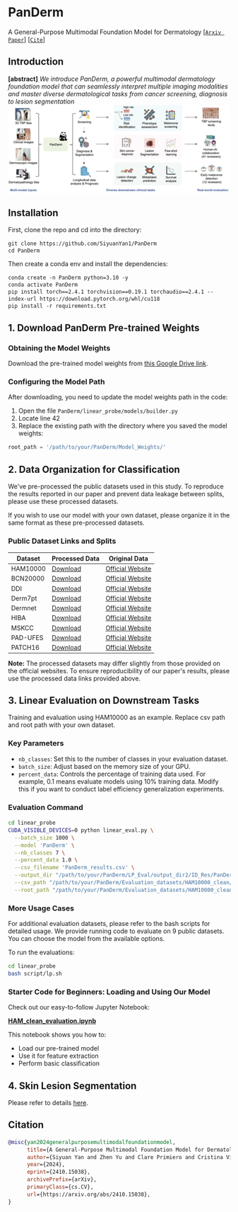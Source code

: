 # PanDerm
A General-Purpose Multimodal Foundation Model for Dermatology
[[`Arxiv Paper`](https://arxiv.org/pdf/2410.15038)]
[[`Cite`](#citation)]
## Introduction
**[abstract]** *We introduce PanDerm, a powerful multimodal dermatology foundation model that can seamlessly interpret multiple imaging modalities and master diverse dermatological tasks from cancer screening, diagnosis to lesion segmentation*
![alt text](overview.png)

## Installation
First, clone the repo and cd into the directory:
```shell
git clone https://github.com/SiyuanYan1/PanDerm
cd PanDerm
```
Then create a conda env and install the dependencies:
```shell
conda create -n PanDerm python=3.10 -y
conda activate PanDerm
pip install torch==2.4.1 torchvision==0.19.1 torchaudio==2.4.1 --index-url https://download.pytorch.org/whl/cu118
pip install -r requirements.txt
```

## 1. Download PanDerm Pre-trained Weights

### Obtaining the Model Weights
Download the pre-trained model weights from [this Google Drive link](https://drive.google.com/file/d/1XHKRk2p-dS1PFQE-xRbOM3yx47i3bXmi/view?usp=sharing).

### Configuring the Model Path
After downloading, you need to update the model weights path in the code:

1. Open the file `PanDerm/linear_probe/models/builder.py`
2. Locate line 42
3. Replace the existing path with the directory where you saved the model weights:

```python
root_path = '/path/to/your/PanDerm/Model_Weights/'
```
## 2. Data Organization for Classification

We've pre-processed the public datasets used in this study. To reproduce the results reported in our paper and prevent data leakage between splits, please use these processed datasets.

If you wish to use our model with your own dataset, please organize it in the same format as these pre-processed datasets.

### Public Dataset Links and Splits

| Dataset | Processed Data | Original Data |
|---------|----------------|---------------|
| HAM10000 | [Download](https://drive.google.com/file/d/1D9Q4B50Z5tyj5fd5EE9QWmFrg66vGvfA/view?usp=sharing) | [Official Website](https://challenge.isic-archive.com/data/#2018) |
| BCN20000 | [Download](https://drive.google.com/file/d/1jn1h1jWjd4go7BQ5fFWMRBMtq7poSlfi/view?usp=sharing) | [Official Website](https://figshare.com/articles/journal_contribution/BCN20000_Dermoscopic_Lesions_in_the_Wild/24140028/1) |
| DDI | [Download](https://drive.google.com/file/d/1F5RVqBUIxYcub1OkBm6yHTyV2TkHc65B/view?usp=sharing) | [Official Website](https://ddi-dataset.github.io/index.html) |
| Derm7pt | [Download](https://drive.google.com/file/d/1OYAmqG93eWLdf7dIkulY_fr0ZScvRLRg/view?usp=sharing) | [Official Website](https://derm.cs.sfu.ca/Welcome.html) |
| Dermnet | [Download](https://drive.google.com/file/d/1WrvReon2gA3sF9rqQGqivglG7HLFJ8he/view?usp=sharing) | [Official Website](https://www.kaggle.com/datasets/shubhamgoel27/dermnet) |
| HIBA | [Download](https://drive.google.com/file/d/1Sg0gFhfBaNNoeunF7C0HZgDbp5EDV436/view?usp=sharing) | [Official Website](https://www.isic-archive.com) |
| MSKCC | [Download](https://drive.google.com/file/d/17ma4tREXHAq1ZcBT7lZBhwO-3UHSbDW2/view?usp=sharing) | [Official Website](https://www.isic-archive.com) |
| PAD-UFES | [Download](https://drive.google.com/file/d/1NLv0EH3QENuRxW-_-BSf4KMP9cPjBk9o/view?usp=sharing) | [Official Website](https://www.kaggle.com/datasets/mahdavi1202/skin-cancer) |
| PATCH16 | [Download](https://drive.google.com/file/d/1wDMIfYrQatkeADoneHgjXQrawVMK-TFL/view?usp=sharing) | [Official Website](https://heidata.uni-heidelberg.de/dataset.xhtml?persistentId=doi:10.11588/data/7QCR8S) |

**Note:** The processed datasets may differ slightly from those provided on the official websites. To ensure reproducibility of our paper's results, please use the processed data links provided above.

## 3. Linear Evaluation on Downstream Tasks

Training and evaluation using HAM10000 as an example. Replace csv path and root path with your own dataset.

### Key Parameters

- `nb_classes`: Set this to the number of classes in your evaluation dataset.
- `batch_size`: Adjust based on the memory size of your GPU.
- `percent_data`: Controls the percentage of training data used. For example, 0.1 means evaluate models using 10% training data. Modify this if you want to conduct label efficiency generalization experiments.

### Evaluation Command

```bash
cd linear_probe
CUDA_VISIBLE_DEVICES=0 python linear_eval.py \
  --batch_size 1000 \
  --model 'PanDerm' \
  --nb_classes 7 \
  --percent_data 1.0 \
  --csv_filename 'PanDerm_results.csv' \
  --output_dir "/path/to/your/PanDerm/LP_Eval/output_dir2/ID_Res/PanDerm_res/" \
  --csv_path "/path/to/your/PanDerm/Evaluation_datasets/HAM10000_clean/ISIC2018_splits/HAM_clean.csv" \
  --root_path "/path/to/your/PanDerm/Evaluation_datasets/HAM10000_clean/ISIC2018/"
```
### More Usage Cases

For additional evaluation datasets, please refer to the bash scripts for detailed usage. We provide running code to evaluate on 9 public datasets. You can choose the model from the available options.

To run the evaluations:

```bash
cd linear_probe
bash script/lp.sh
```
### Starter Code for Beginners: Loading and Using Our Model

Check out our easy-to-follow Jupyter Notebook:

[**HAM_clean_evaluation.ipynb**](linear_probe/notebooks/HAM_clean_evaluation.ipynb)

This notebook shows you how to:
- Load our pre-trained model
- Use it for feature extraction
- Perform basic classification

## 4. Skin Lesion Segmentation

Please refer to details [here](Segmentation.md).

## Citation
```bibtex
@misc{yan2024generalpurposemultimodalfoundationmodel,
      title={A General-Purpose Multimodal Foundation Model for Dermatology}, 
      author={Siyuan Yan and Zhen Yu and Clare Primiero and Cristina Vico-Alonso and Zhonghua Wang and Litao Yang and Philipp Tschandl and Ming Hu and Gin Tan and Vincent Tang and Aik Beng Ng and David Powell and Paul Bonnington and Simon See and Monika Janda and Victoria Mar and Harald Kittler and H. Peter Soyer and Zongyuan Ge},
      year={2024},
      eprint={2410.15038},
      archivePrefix={arXiv},
      primaryClass={cs.CV},
      url={https://arxiv.org/abs/2410.15038}, 
}
```
